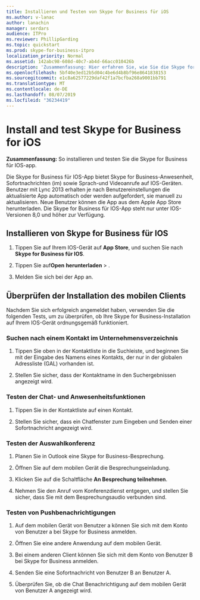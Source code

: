 ```yaml
---
title: Installieren und Testen von Skype for Business für iOS
ms.author: v-lanac
author: lanachin
manager: serdars
audience: ITPro
ms.reviewer: PhillipGarding
ms.topic: quickstart
ms.prod: skype-for-business-itpro
localization_priority: Normal
ms.assetid: 142abc98-608d-40c7-ab4d-66acc010426b
description: 'Zusammenfassung: Hier erfahren Sie, wie Sie die Skype for Business für IOS-App installieren und testen.'
ms.openlocfilehash: 5bf40e3ed12b5d04c4be6d4b8bf96e8641838153
ms.sourcegitcommit: e1c8a62577229daf42f1a7bcfba268a9001bb791
ms.translationtype: MT
ms.contentlocale: de-DE
ms.lasthandoff: 08/07/2019
ms.locfileid: "36234419"
---
```

# <a name="install-and-test-skype-for-business-for-ios"></a>Install and test Skype for Business for iOS
 
**Zusammenfassung:** So installieren und testen Sie die Skype for Business für IOS-app.
  
Die Skype for Business für IOS-App bietet Skype for Business-Anwesenheit, Sofortnachrichten (im) sowie Sprach-und Videoanrufe auf IOS-Geräten. Benutzer mit Lync 2013 erhalten je nach Benutzereinstellungen die aktualisierte App automatisch oder werden aufgefordert, sie manuell zu aktualisieren. Neue Benutzer können die App aus dem Apple App Store herunterladen. Die Skype for Business für IOS-App steht nur unter IOS-Versionen 8,0 und höher zur Verfügung.
  
## <a name="installing-skype-for-business-for-ios"></a>Installieren von Skype for Business für IOS

1. Tippen Sie auf Ihrem IOS-Gerät auf **App Store**, und suchen Sie nach **Skype for Business für IOS**.
    
2. Tippen Sie auf**Open** **herunterladen** > . 
    
3. Melden Sie sich bei der App an.
    
## <a name="verifying-mobile-client-installation"></a>Überprüfen der Installation des mobilen Clients

Nachdem Sie sich erfolgreich angemeldet haben, verwenden Sie die folgenden Tests, um zu überprüfen, ob Ihre Skype for Business-Installation auf Ihrem IOS-Gerät ordnungsgemäß funktioniert. 
  
### <a name="search-for-a-contact-in-the-corporate-directory"></a>Suchen nach einem Kontakt im Unternehmensverzeichnis

1. Tippen Sie oben in der Kontaktliste in die Suchleiste, und beginnen Sie mit der Eingabe des Namens eines Kontakts, der nur in der globalen Adressliste (GAL) vorhanden ist. 
    
2. Stellen Sie sicher, dass der Kontaktname in den Suchergebnissen angezeigt wird. 
    
### <a name="test-instant-messaging-and-presence"></a>Testen der Chat- und Anwesenheitsfunktionen

1. Tippen Sie in der Kontaktliste auf einen Kontakt. 
    
2. Stellen Sie sicher, dass ein Chatfenster zum Eingeben und Senden einer Sofortnachricht angezeigt wird. 
    
### <a name="test-dial-out-conferencing"></a>Testen der Auswahlkonferenz

1. Planen Sie in Outlook eine Skype for Business-Besprechung. 
    
2. Öffnen Sie auf dem mobilen Gerät die Besprechungseinladung. 
    
3. Klicken Sie auf die Schaltfläche **An Besprechung teilnehmen**.
    
4. Nehmen Sie den Anruf vom Konferenzdienst entgegen, und stellen Sie sicher, dass Sie mit dem Besprechungsaudio verbunden sind. 
    
### <a name="test-push-notifications"></a>Testen von Pushbenachrichtigungen

1. Auf dem mobilen Gerät von Benutzer a können Sie sich mit dem Konto von Benutzer a bei Skype for Business anmelden. 
    
2. Öffnen Sie eine andere Anwendung auf dem mobilen Gerät. 
    
3. Bei einem anderen Client können Sie sich mit dem Konto von Benutzer B bei Skype for Business anmelden. 
    
4. Senden Sie eine Sofortnachricht von Benutzer B an Benutzer A. 
    
5. Überprüfen Sie, ob die Chat Benachrichtigung auf dem mobilen Gerät von Benutzer A angezeigt wird. 
    

